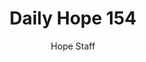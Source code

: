 ---
image: /assets/img/daily-hope-default-artwork.png
title: Daily Hope 154
number: 154
categories:
  - Daily Hope
author: Hope Staff
notes: Daily Hope 154
embed: >-
  <iframe src="https://open.spotify.com/embed/episode/26CGqJVv7gmUQkNyVpUrnT?utm_source=generator" width="400px" height="102px" frameborder=“0" scrolling=“no”></iframe>
---